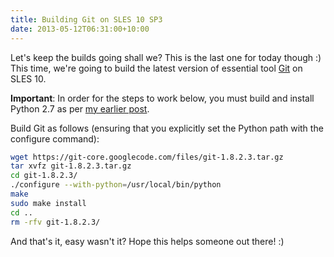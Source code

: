 ```yaml
---
title: Building Git on SLES 10 SP3
date: 2013-05-12T06:31:00+10:00
---
```


Let's keep the builds going shall we?  This is the last one for today though :)
This time, we're going to build the latest version of essential tool
[Git](http://git-scm.com/) on SLES 10.

**Important**: In order for the steps to work below, you must build and install
Python 2.7 as per
[my earlier post](/blog/2013/05/12/building-python-2-dot-7-4-on-sles-10-sp3/).

Build Git as follows (ensuring that you explicitly set the Python path with the
configure command):

```bash
wget https://git-core.googlecode.com/files/git-1.8.2.3.tar.gz
tar xvfz git-1.8.2.3.tar.gz
cd git-1.8.2.3/
./configure --with-python=/usr/local/bin/python
make
sudo make install
cd ..
rm -rfv git-1.8.2.3/
```

And that's it, easy wasn't it?  Hope this helps someone out there! :)
